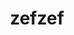 ---
title: zefzef
description:
navigation.icon: 'twemoji:memo'
contributors: ['draftproducts']
updatedAt: '2025-08-01'
---